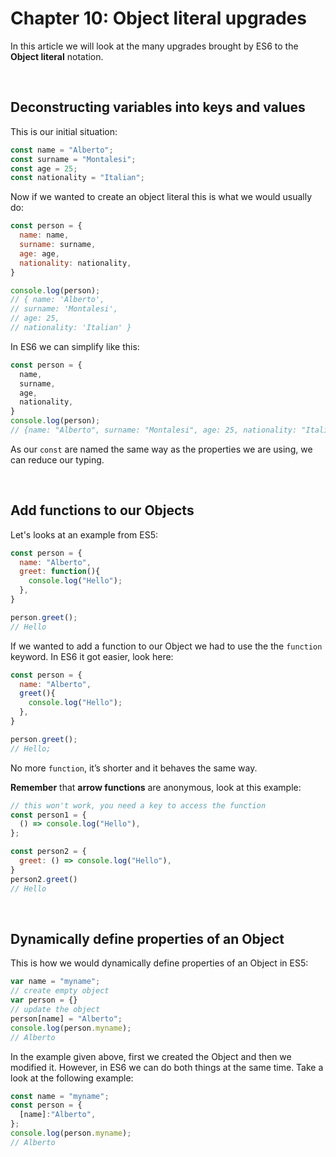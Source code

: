 # Chapter 10: Object literal upgrades

In this article we will look at the many upgrades brought by ES6 to the **Object literal** notation.

&nbsp;

## Deconstructing variables into keys and values

This is our initial situation:

```javascript
const name = "Alberto";
const surname = "Montalesi";
const age = 25;
const nationality = "Italian";
```

Now if we wanted to create an object literal this is what we would usually do:

```javascript
const person = {
  name: name,
  surname: surname,
  age: age,
  nationality: nationality,
}

console.log(person);
// { name: 'Alberto',
// surname: 'Montalesi',
// age: 25,
// nationality: 'Italian' }
```

In ES6 we can simplify like this:

```javascript
const person = {
  name,
  surname,
  age,
  nationality,
}
console.log(person);
// {name: "Alberto", surname: "Montalesi", age: 25, nationality: "Italian"}
```

As our `const` are named the same way as the properties we are using, we can reduce our typing.

&nbsp;

## Add functions to our Objects

Let's looks at an example from ES5:

```javascript
const person = {
  name: "Alberto",
  greet: function(){
    console.log("Hello");
  },
}

person.greet();
// Hello
```

If we wanted to add a function to our Object we had to use the the `function` keyword. In ES6 it got easier, look here:

```javascript
const person = {
  name: "Alberto",
  greet(){
    console.log("Hello");
  },
}

person.greet();
// Hello;
```

No more `function`, it’s shorter and it behaves the same way.

**Remember** that **arrow functions** are anonymous, look at this example:

```javascript
// this won't work, you need a key to access the function
const person1 = {
  () => console.log("Hello"),
};

const person2 = {
  greet: () => console.log("Hello"),
}
person2.greet()
// Hello
```

&nbsp;

## Dynamically define properties of an Object

This is how we would dynamically define properties of an Object in ES5:

```javascript
var name = "myname";
// create empty object
var person = {}
// update the object
person[name] = "Alberto";
console.log(person.myname);
// Alberto
```

In the example given above, first we created the Object and then we modified it. However, in ES6 we can do both things at the same time. Take a look at the following example:

```javascript
const name = "myname";
const person = {
  [name]:"Alberto",
};
console.log(person.myname);
// Alberto
```
